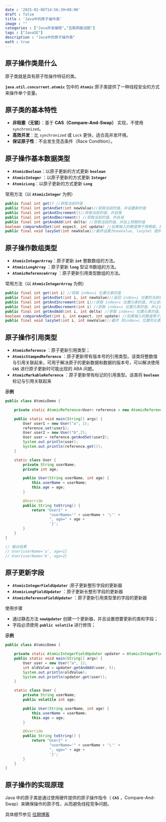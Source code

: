 ```yaml
---
date : '2025-02-06T14:56:39+08:00'
draft : false
title : 'Java中的原子操作类'
image : ""
categories : ["Java并发编程","互联网面试题"]
tags : ["JavaSE"]
description : "Java中的原子操作类"
math : true
---
```


## 原子操作类是什么

原子类就是具有原子性操作特征的类。

**`java.util.concurrent.atomic`** 包中的 **`Atomic`** 原子类提供了一种线程安全的方式来操作单个变量。

## 原子类的基本特性

- **非阻塞（无锁）**：基于 **CAS（Compare-And-Swap）** 实现，不使用 `synchronized`。
- **高效并发**：比 `synchronized` 或 `Lock` 更快，适合高并发环境。
- **保证原子性**：不会发生竞态条件（Race Condition）。

## 原子操作基本数据类型

- **`AtomicBoolean`**：以原子更新的方式更新 **`boolean`**
- **`AtomicInteger`** ：以原子更新的方式更新 **`Integer`**
- **`AtomicLong`**：以原子更新的方式更新 **`Long`**

常用方法（以 **`AtomicInteger`** 为例）

```java
public final int get() //获取当前的值
public final int getAndSet(int newValue)//获取当前的值，并设置新的值
public final int getAndIncrement()//获取当前的值，并自增
public final int getAndDecrement() //获取当前的值，并自减
public final int getAndAdd(int delta) //获取当前的值，并加上预期的值
boolean compareAndSet(int expect, int update) //如果输入的数值等于预期值，则以原子方式将该值设置为输入值（update）
public final void lazySet(int newValue)//最终设置为newValue, lazySet 提供了一种比 set 方法更弱的语义，可能导致其他线程在之后的一小段时间内还是可以读到旧的值，但可能更高效。
```

## 原子操作数组类型

- **`AtomicIntegerArray`**：原子更新 **`int`** 整数数组的方法。
- **`AtomicLongArray`** ：原子更新 **`long`** 型证书数组的方法。
- **`AtomicReferenceArray`** ：原子更新引用类型数组的方法。

常用方法（以 **`AtomicIntegerArray`** 为例）

```java
public final int get(int i) //获取 index=i 位置元素的值
public final int getAndSet(int i, int newValue)//返回 index=i 位置的当前的值，并将其设置为新值：newValue
public final int getAndIncrement(int i)//获取 index=i 位置元素的值，并让该位置的元素自增
public final int getAndDecrement(int i) //获取 index=i 位置元素的值，并让该位置的元素自减
public final int getAndAdd(int i, int delta) //获取 index=i 位置元素的值，并加上预期的值
boolean compareAndSet(int i, int expect, int update) //如果输入的数值等于预期值，则以原子方式将 index=i 位置的元素值设置为输入值（update）
public final void lazySet(int i, int newValue)//最终 将index=i 位置的元素设置为newValue,使用 lazySet 设置之后可能导致其他线程在之后的一小段时间内还是可以读到旧的值。
```

## 原子操作引用类型

- **`AtomicReference`** ：原子更新引用类型；
- **`AtomicStampedReference`** ：原子更新带有版本号的引用类型。该类将整数值与引用关联起来，可用于解决原子的更新数据和数据的版本号，可以解决使用 **`CAS`** 进行原子更新时可能出现的 ABA 问题。
- **`AtomicMarkableReference`** ：原子更新带有标记的引用类型。该类将 **`boolean`** 标记与引用关联起来

**示例**

```java
public class AtomicDemo {

    private static AtomicReference<User> reference = new AtomicReference<>();

    public static void main(String[] args) {
        User user1 = new User("a", 1);
        reference.set(user1);
        User user2 = new User("b",2);
        User user = reference.getAndSet(user2);
        System.out.println(user);
        System.out.println(reference.get());
    }

    static class User {
        private String userName;
        private int age;

        public User(String userName, int age) {
            this.userName = userName;
            this.age = age;
        }

        @Override
        public String toString() {
            return "User{" +
                    "userName='" + userName + '\'' +
                    ", age=" + age +
                    '}';
        }
    }
}

// 输出结果
// User{userName='a', age=1}
// User{userName='b', age=2}
```



## 原子更新字段

- **`AtomicIntegerFieldUpdater`** :原子更新整形字段的更新器
- **`AtomicLongFieldUpdater`** ：原子更新长整形字段的更新器
- **`AtomicReferenceFieldUpdater`** ：原子更新引用类型里的字段的更新器

使用步骤

- 通过静态方法 **`newUpdater`** 创建一个更新器，并且设置想要更新的类和字段；
- 字段必须使用 **`public volatile`** 进行修饰；

**示例**

```java
public class AtomicDemo {

    private static AtomicIntegerFieldUpdater updater = AtomicIntegerFieldUpdater.newUpdater(User.class,"age");
    public static void main(String[] args) {
        User user = new User("a", 1);
        int oldValue = updater.getAndAdd(user, 5);
        System.out.println(oldValue);
        System.out.println(updater.get(user));
    }

    static class User {
        private String userName;
        public volatile int age;

        public User(String userName, int age) {
            this.userName = userName;
            this.age = age;
        }

        @Override
        public String toString() {
            return "User{" +
                    "userName='" + userName + '\'' +
                    ", age=" + age +
                    '}';
        }
    }
}
```

## 原子操作的实现原理

Java 中的原子类是通过使用硬件提供的原子操作指令（ **`CAS`** ，Compare-And-Swap）来确保操作的原子性，从而避免线程竞争问题。

具体细节参见 [往期博客](https://tyritic.github.io/p/java%E4%B8%AD%E7%9A%84%E9%94%81/#cas%E7%AE%97%E6%B3%95)

